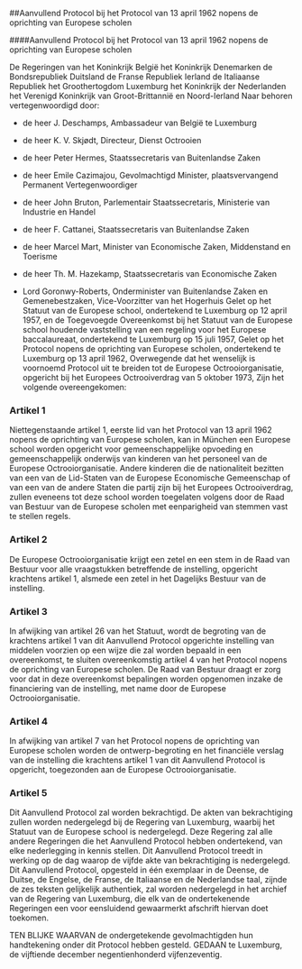 <meta http-equiv='Content-Type' content='text/html; charset=utf-8' />

##Aanvullend Protocol bij het Protocol van 13 april 1962 nopens de oprichting van Europese scholen

####Aanvullend Protocol bij het Protocol van 13 april 1962 nopens de oprichting van Europese scholen

De Regeringen van het Koninkrijk België het Koninkrijk Denemarken de Bondsrepubliek Duitsland de Franse Republiek Ierland de Italiaanse Republiek het Groothertogdom Luxemburg het Koninkrijk der Nederlanden het Verenigd Koninkrijk van Groot-Brittannië en Noord-Ierland Naar behoren vertegenwoordigd door: 

- de heer J. Deschamps, Ambassadeur van België te Luxemburg  

- de heer K. V. Skjødt, Directeur, Dienst Octrooien  

- de heer Peter Hermes, Staatssecretaris van Buitenlandse Zaken  

- de heer Emile Cazimajou, Gevolmachtigd Minister, plaatsvervangend Permanent Vertegenwoordiger  

- de heer John Bruton, Parlementair Staatssecretaris, Ministerie van Industrie en Handel  

- de heer F. Cattanei, Staatssecretaris van Buitenlandse Zaken  

- de heer Marcel Mart, Minister van Economische Zaken, Middenstand en Toerisme  

- de heer Th. M. Hazekamp, Staatssecretaris van Economische Zaken  

- Lord Goronwy-Roberts, Onderminister van Buitenlandse Zaken en Gemenebestzaken, Vice-Voorzitter van het Hogerhuis   Gelet op het Statuut van de Europese school, ondertekend te Luxemburg op 12 april 1957, en de Toegevoegde Overeenkomst bij het Statuut van de Europese school houdende vaststelling van een regeling voor het Europese baccalaureaat, ondertekend te Luxemburg op 15 juli 1957, Gelet op het Protocol nopens de oprichting van Europese scholen, ondertekend te Luxemburg op 13 april 1962, Overwegende dat het wenselijk is voornoemd Protocol uit te breiden tot de Europese Octrooiorganisatie, opgericht bij het Europees Octrooiverdrag van 5 oktober 1973,   Zijn het volgende overeengekomen:    

### Artikel  1  

Niettegenstaande artikel 1, eerste lid van het Protocol van 13 april 1962 nopens de oprichting van Europese scholen, kan in München een Europese school worden opgericht voor gemeenschappelijke opvoeding en gemeenschappelijk onderwijs van kinderen van het personeel van de Europese Octrooiorganisatie. Andere kinderen die de nationaliteit bezitten van een van de Lid-Staten van de Europese Economische Gemeenschap of van een van de andere Staten die partij zijn bij het Europees Octrooiverdrag, zullen eveneens tot deze school worden toegelaten volgens door de Raad van Bestuur van de Europese scholen met eenparigheid van stemmen vast te stellen regels.  

### Artikel  2  

De Europese Octrooiorganisatie krijgt een zetel en een stem in de Raad van Bestuur voor alle vraagstukken betreffende de instelling, opgericht krachtens artikel 1, alsmede een zetel in het Dagelijks Bestuur van de instelling.  

### Artikel  3  

In afwijking van artikel 26 van het Statuut, wordt de begroting van de krachtens artikel 1 van dit Aanvullend Protocol opgerichte instelling van middelen voorzien op een wijze die zal worden bepaald in een overeenkomst, te sluiten overeenkomstig artikel 4 van het Protocol nopens de oprichting van Europese scholen. De Raad van Bestuur draagt er zorg voor dat in deze overeenkomst bepalingen worden opgenomen inzake de financiering van de instelling, met name door de Europese Octrooiorganisatie.  

### Artikel  4  

In afwijking van artikel 7 van het Protocol nopens de oprichting van Europese scholen worden de ontwerp-begroting en het financiële verslag van de instelling die krachtens artikel 1 van dit Aanvullend Protocol is opgericht, toegezonden aan de Europese Octrooiorganisatie.  

### Artikel  5  

Dit Aanvullend Protocol zal worden bekrachtigd. De akten van bekrachtiging zullen worden nedergelegd bij de Regering van Luxemburg, waarbij het Statuut van de Europese school is nedergelegd. Deze Regering zal alle andere Regeringen die het Aanvullend Protocol hebben ondertekend, van elke nederlegging in kennis stellen. Dit Aanvullend Protocol treedt in werking op de dag waarop de vijfde akte van bekrachtiging is nedergelegd. Dit Aanvullend Protocol, opgesteld in één exemplaar in de Deense, de Duitse, de Engelse, de Franse, de Italiaanse en de Nederlandse taal, zijnde de zes teksten gelijkelijk authentiek, zal worden nedergelegd in het archief van de Regering van Luxemburg, die elk van de ondertekenende Regeringen een voor eensluidend gewaarmerkt afschrift hiervan doet toekomen.  

TEN BLIJKE WAARVAN de ondergetekende gevolmachtigden hun handtekening onder dit Protocol hebben gesteld. GEDAAN te Luxemburg, de vijftiende december negentienhonderd vijfenzeventig.  

